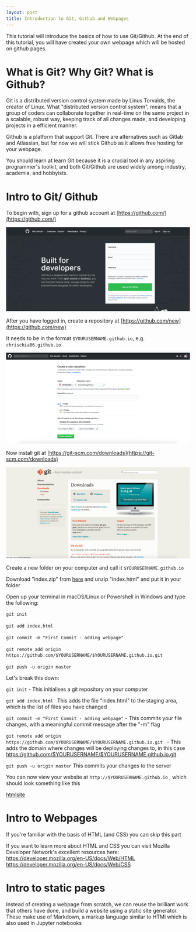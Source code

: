 ```yaml
---
layout: post
title: Introduction to Git, Github and Webpages
---
```


This tutorial will introduce the basics of how to use Git/Github. At the end of this tutorial, you will have created your own webpage which will be hosted on github pages.

# What is Git? Why Git? What is Github?

Git is a distributed version control system made by Linus Torvalds, the creator of Linux. What "distributed version control system", means that a group of coders can collaborate together in real-time on the same project in a scalable, robust way, keeping track of all changes made, and developing projects in a efficient manner.

Github is a platform that support Git. There are alternatives such as Gitlab and Atlassian, but for now we will stick Github as it allows free hosting for your webpage.

You should learn at learn Git because it is a crucial tool in any aspiring programmer's toolkit, and both Git/Github are used widely among industry, academia, and hobbyists.

# Intro to Git/ Github
To begin with, sign up for a github account at [https://github.com/](https://github.com/)

![github](/img/github.png)

After you have logged in, create a repository at [https://github.com/new](https://github.com/new)

It needs to be in the format ```$YOURUSERNAME.github.io```, e.g. ```chrischia06.github.io```

![github](/img/createrepo.png)

Now install git at [https://git-scm.com/downloads](https://git-scm.com/downloads)

![github](/img/git.png)

Create a new folder on your computer and call it ```$YOURUSERNAME.github.io```

Download "index.zip" from  [here](/img/index.html.zip) and unzip "index.html" and put it in your folder

Open up your terminal in macOS/Linux or Powershell in Windows and type the following:
```
git init

git add index.html

git commit -m "First Commit - adding webpage"

git remote add origin https://github.com/$YOURUSERNAME/$YOURUSERNAME.github.io.git

git push -u origin master
```

Let's break this down:

```git init``` - This initialises a git repository on your computer

```git add index.html ``` This adds the file "index.html" to the staging area, which is the list of files you have changed

```git commit -m "First Commit - adding webpage"``` - This commits your file changes, with a meaningful commit message after the "-m" flag

```git remote add origin https://github.com/$YOURUSERNAME/$YOURUSERNAME.github.io.git ``` - This adds the domain where changes will be deploying changes to, in this case  https://github.com/$YOURUSERNAME/$YOURUSERNAME.github.io.git 

```git push -u origin master``` This commits your changes to the server

You can now view your website at ```http://$YOURUSERNAME.github.io```	, which should look something like this

[htmlsite](/img/htmlsite.png)


# Intro to Webpages

If you're familiar with the basis of HTML (and CSS) you can skip this part

If you want to learn more about HTML and CSS you can visit Mozilla Developer Network's excellent resources here:
https://developer.mozilla.org/en-US/docs/Web/HTML
https://developer.mozilla.org/en-US/docs/Web/CSS


# Intro to static pages

Instead of creating a webpage from scratch, we can reuse the brilliant work that others have done, and build a website using a static site generator. These make use of Markdown, a markup language similar to HTMl which is also used in Jupyter notebooks

















